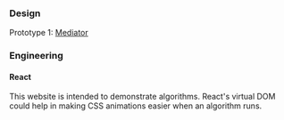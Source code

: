 ### Design

Prototype 1: [Mediator](http://www.dofactory.com/net/mediator-design-pattern)

### Engineering

#### React

This website is intended to demonstrate algorithms. React's virtual DOM could help in making CSS animations easier when an algorithm runs.

